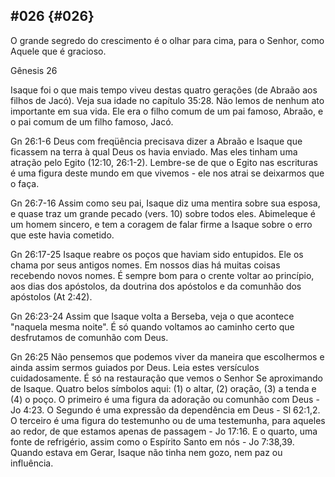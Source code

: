 ## #026 {#026}

O grande segredo do crescimento é o olhar para cima, para o Senhor, como Aquele que é gracioso.

Gênesis 26

Isaque foi o que mais tempo viveu destas quatro gerações (de Abraão aos filhos de Jacó). Veja sua idade no capítulo 35:28\. Não lemos de nenhum ato importante em sua vida. Ele era o filho comum de um pai famoso, Abraão, e o pai comum de um filho famoso, Jacó.

Gn 26:1-6 Deus com freqüência precisava dizer a Abraão e Isaque que ficassem na terra à qual Deus os havia enviado. Mas eles tinham uma atração pelo Egito (12:10, 26:1-2). Lembre-se de que o Egito nas escrituras é uma figura deste mundo em que vivemos - ele nos atrai se deixarmos que o faça.

Gn 26:7-16 Assim como seu pai, Isaque diz uma mentira sobre sua esposa, e quase traz um grande pecado (vers. 10) sobre todos eles. Abimeleque é um homem sincero, e tem a coragem de falar firme a Isaque sobre o erro que este havia cometido.

Gn 26:17-25 Isaque reabre os poços que haviam sido entupidos. Ele os chama por seus antigos nomes. Em nossos dias há muitas coisas recebendo novos nomes. É sempre bom para o crente voltar ao princípio, aos dias dos apóstolos, da doutrina dos apóstolos e da comunhão dos apóstolos (At 2:42).

Gn 26:23-24 Assim que Isaque volta a Berseba, veja o que acontece &quot;naquela mesma noite&quot;. É só quando voltamos ao caminho certo que desfrutamos de comunhão com Deus.

Gn 26:25 Não pensemos que podemos viver da maneira que escolhermos e ainda assim sermos guiados por Deus. Leia estes versículos cuidadosamente. É só na restauração que vemos o Senhor Se aproximando de Isaque. Quatro belos símbolos aqui: (1) o altar, (2) oração, (3) a tenda e (4) o poço. O primeiro é uma figura da adoração ou comunhão com Deus - Jo 4:23\. O Segundo é uma expressão da dependência em Deus - Sl 62:1,2\. O terceiro é uma figura do testemunho ou de uma testemunha, para aqueles ao redor, de que estamos apenas de passagem - Jo 17:16\. E o quarto, uma fonte de refrigério, assim como o Espírito Santo em nós - Jo 7:38,39\. Quando estava em Gerar, Isaque não tinha nem gozo, nem paz ou influência.